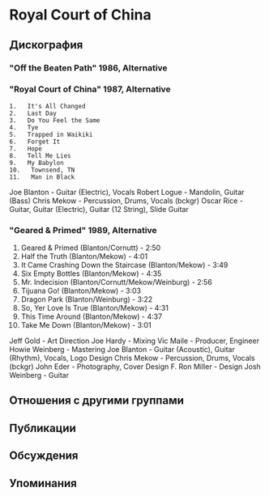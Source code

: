 # Royal Court of China



## Дискография

### "Off the Beaten Path" 1986, Alternative



### "Royal Court of China" 1987, Alternative

    1.   It's All Changed 
    2.   Last Day 
    3.   Do You Feel the Same 
    4.   Tye 
    5.   Trapped in Waikiki 
    6.   Forget It 
    7.   Hope 
    8.   Tell Me Lies 
    9.   My Babylon 
    10.   Townsend, TN 
    11.   Man in Black 



Joe Blanton  -  Guitar (Electric), Vocals 
Robert Logue  -  Mandolin, Guitar (Bass) 
Chris Mekow  -  Percussion, Drums, Vocals (bckgr) 
Oscar Rice  -  Guitar, Guitar (Electric), Guitar (12 String), Slide Guitar 



### "Geared & Primed" 1989, Alternative

 
   1.    Geared & Primed (Blanton/Cornutt) - 2:50 
   2.    Half the Truth (Blanton/Mekow) - 4:01 
   3.    It Came Crashing Down the Staircase (Blanton/Mekow) - 3:49 
   4.    Six Empty Bottles (Blanton/Mekow) - 4:35 
   5.    Mr. Indecision (Blanton/Cornutt/Mekow/Weinburg) - 2:56 
   6.    Tijuana Go! (Blanton/Mekow) - 3:03 
   7.    Dragon Park (Blanton/Weinburg) - 3:22 
   8.    So, Yer Love Is True (Blanton/Mekow) - 4:31 
   9.    This Time Around (Blanton/Mekow) - 4:37 
   10.    Take Me Down (Blanton/Mekow) - 3:01 


Jeff Gold  -  Art Direction 
Joe Hardy  -  Mixing 
Vic Maile  -  Producer, Engineer 
Howie Weinberg  -  Mastering 
Joe Blanton  -  Guitar (Acoustic), Guitar (Rhythm), Vocals, Logo Design 
Chris Mekow  -  Percussion, Drums, Vocals (bckgr) 
John Eder  -  Photography, Cover Design 
F. Ron Miller  -  Design 
Josh Weinberg  -  Guitar 





## Отношения с другими группами


## Публикации


## Обсуждения


## Упоминания

